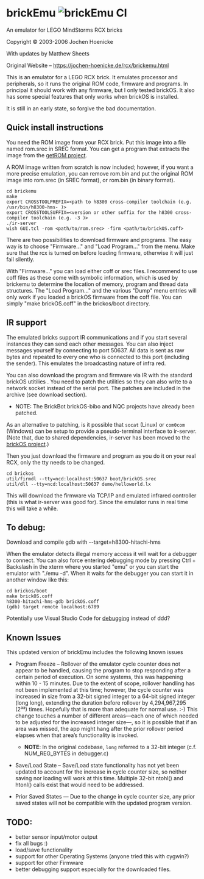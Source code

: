 brickEmu  ![brickEmu CI](https://github.com/BrickBot/brickEmu/workflows/brickEmu%20CI/badge.svg)
========
An emulator for LEGO MindStorms RCX bricks

Copyright © 2003-2006 Jochen Hoenicke

With updates by Matthew Sheets

Original Website – https://jochen-hoenicke.de/rcx/brickemu.html

This is an emulator for a LEGO RCX brick.  It emulates processor and
peripherals, so it runs the original ROM code, firmware and
programs.  In principal it should work with any firmware, but I only
tested brickOS.  It also has some special features that only works when
brickOS is installed.

It is still in an early state, so forgive the bad documentation.


Quick install instructions
--------------------------

You need the ROM image from your RCX brick.  Put this image into a
file named rom.srec in SREC format.  You can get a program that
extracts the image from the [getROM project](https://github.com/BrickBot/getROM).

A ROM image written from scratch is now included; however, if you
want a more precise emulation, you can remove rom.bin and put the
original ROM image into rom.srec (in SREC format), or rom.bin (in
binary format).

```shell
cd brickemu
make
export CROSSTOOLPREFIX=<path to h8300 cross-compiler toolchain (e.g. /usr/bin/h8300-hms- )>
export CROSSTOOLSUFFIX=<version or other suffix for the h8300 cross-compiler toolchain (e.g. -3 )>
./ir-server
wish GUI.tcl -rom <path/to/rom.srec> -firm <path/to/brickOS.coff>
```

There are two possibilities to download firmware and programs.  The
easy way is to choose "Firmware..." and "Load Program..." from the
menu.  Make sure that the rcx is turned on before loading firmware,
otherwise it will just fail silently.

With "Firmware..." you can load either coff or srec files.  I
recommend to use coff files as these come with symbolic information,
which is used by brickemu to determine the location of memory, program
and thread data structures.  The "Load Program..." and the various
"Dump" menu entries will only work if you loaded a brickOS firmware
from the coff file.  You can simply "make brickOS.coff" in the
brickos/boot directory.


IR support
----------

The emulated bricks support IR communications and if you start
several instances they can send each other messages.  You can also
inject messages yourself by connecting to port 50637. All data is sent
as raw bytes and repeated to every one who is connected to this port
(including the sender).  This emulates the broadcasting nature of
infra red.

You can also download the program and firmware via IR with the
standard brickOS utitilies .  You need to patch the utilities so they
can also write to a network socket instead of the serial port.  The
patches are included in the archive (see download section).
* NOTE: The BrickBot brickOS-bibo and NQC projects have already been patched.

As an alternative to patching, is it possible that `socat` (Linux) or
`com0com` (Windows) can be setup to provide a pseudo-terminal interface
to ir-server.  (Note that, due to shared dependencies, ir-server has
been moved to the [brickOS project](https://github.com/BrickBot/brickOS-bibo).)

Then you just download the firmware and program as you do it on your
real RCX, only the tty needs to be changed.

```shell
cd brickos
util/firmdl --tty=ncd:localhost:50637 boot/brickOS.srec
util/dll --tty=ncd:localhost:50637 demo/helloworld.lx
```

This will download the firmware via TCP/IP and emulated infrared
controller (this is what ir-server was good for). Since the emulator
runs in real time this will take a while.


To debug:
---------

Download and compile gdb with --target=h8300-hitachi-hms

When the emulator detects illegal memory access it will wait for a
debugger to connect.  You can also force entering debugging mode by
pressing Ctrl + Backslash in the xterm where you started "emu" or
you can start the emulator with "./emu -d".  When it waits for the
debugger you can start it in another window like this:

```shell
cd brickos/boot
make brickOS.coff
h8300-hitachi-hms-gdb brickOS.coff
(gdb) target remote localhost:6789
```

Potentially use Visual Studio Code for
[debugging](https://stackoverflow.com/a/76237168) instead of ddd?


Known Issues
------------
This updated version of brickEmu includes the following known issues
* Program Freeze – Rollover of the emulator cycle counter does not appear
to be handled, causing the program to stop responding after a certain
period of execution.  On some systems, this was happening within 10 - 15
minutes.  Due to the extent of scope, rollover handling has not been
implemented at this time; however, the cycle counter was increased in size
from a 32-bit signed integer to a 64-bit signed integer (long long), extending
the duration before rollover by 4,294,967,295 (2³²) times.
Hopefully that is more than adequate for normal use.  :-)  This change
touches a number of different areas—each one of which needed to be
adjusted for the increased integer size—, so it is possible that if an area
was missed, the app might hang after the prior rollover period elapses
when that area’s functionality is invoked.
  - **NOTE**: In the original codebase, `long` referred to a 32-bit integer
(c.f. NUM_REG_BYTES in debugger.c)

* Save/Load State – Save/Load state functionality has not yet been
updated to account for the increase in cycle counter size, so neither
saving nor loading will work at this time.  Multiple 32-bit ntohl()
and htonl() calls exist that would need to be addressed.

* Prior Saved States — Due to the change in cycle counter size, any prior
saved states will not be compatible with the updated program version.


TODO:
-----

- better sensor input/motor output
- fix all bugs :)
- load/save functionality
- support for other Operating Systems (anyone tried this with cygwin?)
- support for other Firmware
- better debugging support especially for the downloaded files.
